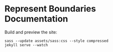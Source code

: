 # Represent Boundaries Documentation

Build and preview the site:

```
sass --update assets/sass:css --style compressed
jekyll serve --watch
```
